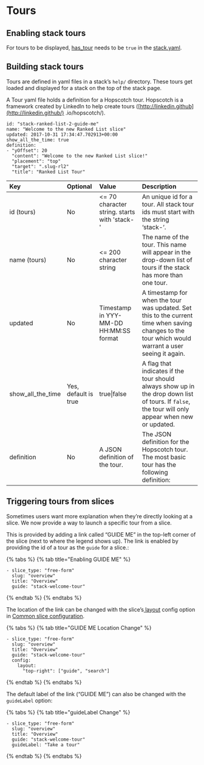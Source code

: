 # Tours

## Enabling stack tours

For tours to be displayed, [has\_tour](../reference-guide-contents/stacks/stack.yaml/#has_tour) needs to be `true` in the [stack.yaml](../reference-guide-contents/stacks/stack.yaml/).

## Building stack tours

Tours are defined in yaml files in a stack’s `help/` directory. These tours get loaded and displayed for a stack on the top of the stack page.

A Tour yaml file holds a definition for a Hopscotch tour. Hopscotch is a framework created by LinkedIn to help create tours \([http://linkedin.github](http://linkedin.github/) .io/hopscotch/\).

```text
id: "stack-ranked-list-2-guide-me"
name: "Welcome to the new Ranked List slice"
updated: 2017-10-31 17:34:47.702913+00:00
show_all_the_time: true
definition:
- "yOffset": 20
  "content": "Welcome to the new Ranked List slice!"
  "placement": "top"
  "target": ".slug-rl2"
  "title": "Ranked List Tour"
```

| Key | Optional | Value | Description |
| :--- | :--- | :--- | :--- |
| id \(tours\) | No | &lt;= 70 character string. starts with 'stack-' | An unique id for a tour. All stack tour ids must start with the string ‘stack-‘. |
| name \(tours\) | No | &lt;= 200 character string | The name of the tour. This name will appear in the drop-down list of tours if the stack has more than one tour. |
| updated | No | Timestamp in YYY-MM-DD HH:MM:SS format | A timestamp for when the tour was updated. Set this to the current time when saving changes to the tour which would warrant a user seeing it again. |
| show\_all\_the\_time | Yes, default is true | true\|false | A flag that indicates if the tour should always show up in the drop down list of tours. If `false`, the tour will only appear when new or updated. |
| definition | No | A JSON definition of the tour. | The JSON definition for the Hopscotch tour. The most basic tour has the following definition: |

## Triggering tours from slices

Sometimes users want more explanation when they’re directly looking at a slice. We now provide a way to launch a specific tour from a slice.

This is provided by adding a link called “GUIDE ME” in the top-left corner of the slice \(next to where the legend shows up\). The link is enabled by providing the id of a tour as the `guide` for a slice.:

{% tabs %}
{% tab title="Enabling GUIDE ME" %}
```text
- slice_type: "free-form"
  slug: "overview"
  title: "Overview"
  guide: "stack-welcome-tour"
```
{% endtab %}
{% endtabs %}

The location of the link can be changed with the slice’s[ layout](../reference-guide-contents/slices/slices-and-common-configuration.md#layout) config option in [Common slice configuration](../reference-guide-contents/slices/slices-and-common-configuration.md).

{% tabs %}
{% tab title="GUIDE ME Location Change" %}
```text
- slice_type: "free-form"
  slug: "overview"
  title: "Overview"
  guide: "stack-welcome-tour"
  config:
    layout:
      "top-right": ["guide", "search"]
```
{% endtab %}
{% endtabs %}

The default label of the link \(“GUIDE ME”\) can also be changed with the `guideLabel` option:

{% tabs %}
{% tab title="guideLabel Change" %}
```text
- slice_type: "free-form"
  slug: "overview"
  title: "Overview"
  guide: "stack-welcome-tour"
  guideLabel: "Take a tour"
```
{% endtab %}
{% endtabs %}

